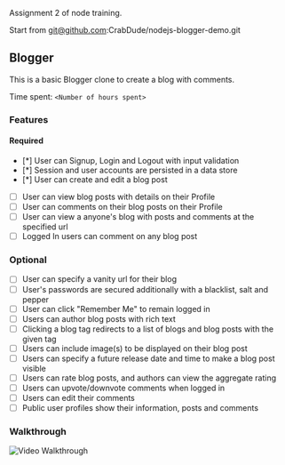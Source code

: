 Assignment 2 of node training.

Start from git@github.com:CrabDude/nodejs-blogger-demo.git

## Blogger

This is a basic Blogger clone to create a blog with comments.

Time spent: `<Number of hours spent>`

### Features

#### Required

- [*] User can Signup, Login and Logout with input validation
- [*] Session and user accounts are persisted in a data store
- [*] User can create and edit a blog post
- [ ] User can view blog posts with details on their Profile
- [ ] User can comments on their blog posts on their Profile
- [ ] User can view a anyone's blog with posts and comments at the specified url
- [ ] Logged In users can comment on any blog post

### Optional

- [ ] User can specify a vanity url for their blog 
- [ ] User's passwords are secured additionally with a blacklist, salt and pepper
- [ ] User can click "Remember Me" to remain logged in
- [ ] Users can author blog posts with rich text
- [ ] Clicking a blog tag redirects to a list of blogs and blog posts with the given tag
- [ ] Users can include image(s) to be displayed on their blog post
- [ ] Users can specify a future release date and time to make a blog post visible
- [ ] Users can rate blog posts, and authors can view the aggregate rating
- [ ] Users can upvote/downvote comments when logged in
- [ ] Users can edit their comments
- [ ] Public user profiles show their information, posts and comments

### Walkthrough

![Video Walkthrough](...)
